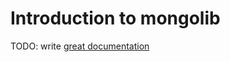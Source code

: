 # Introduction to mongolib

TODO: write [great documentation](http://jacobian.org/writing/what-to-write/)
